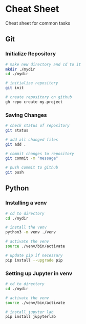 # Cheat Sheet

Cheat sheet for common tasks

## Git

### Initialize Repository
```bash
# make new directory and cd to it
mkdir ./mydir
cd ./mydir

# initialize repository
git init

# create repository on github
gh repo create my-project
```

### Saving Changes
```bash
# check status of repository
git status

# add all changed files
git add .

# commit changes to repository
git commit -m "message"

# push commit to github
git push
```

## Python

### Installing a venv

```bash
# cd to directory
cd ./mydir

# install the venv
python3 -m venv ./venv

# activate the venv
source ./venv/bin/activate

# update pip if necessary
pip install --upgrade pip
```

### Setting up Jupyter in venv

```bash
# cd to directory
cd ./mydir

# activate the venv
source ./venv/bin/activate

# install jupyter lab
pip install jupyterlab
```